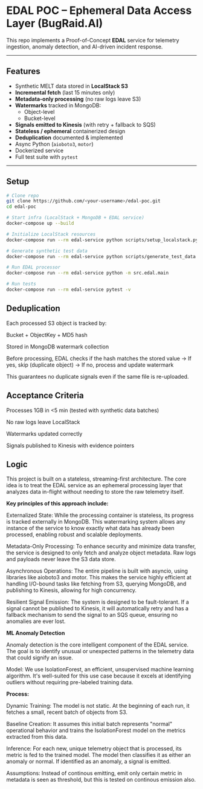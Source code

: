 # EDAL POC – Ephemeral Data Access Layer (BugRaid.AI)

This repo implements a Proof-of-Concept **EDAL** service for telemetry ingestion, anomaly detection, and AI-driven incident response.

---

## Features
- Synthetic MELT data stored in **LocalStack S3**
- **Incremental fetch** (last 15 minutes only)
- **Metadata-only processing** (no raw logs leave S3)
- **Watermarks** tracked in MongoDB:
  - Object-level
  - Bucket-level
- **Signals emitted to Kinesis** (with retry + fallback to SQS)
- **Stateless / ephemeral** containerized design
- **Deduplication** documented & implemented
- Async Python (`aioboto3`, `motor`)
- Dockerized service
- Full test suite with `pytest`

---

## Setup

```bash
# Clone repo
git clone https://github.com/<your-username>/edal-poc.git
cd edal-poc

# Start infra (LocalStack + MongoDB + EDAL service)
docker-compose up --build

# Initialize LocalStack resources
docker-compose run --rm edal-service python scripts/setup_localstack.py

# Generate synthetic test data
docker-compose run --rm edal-service python scripts/generate_test_data.py

# Run EDAL processor
docker-compose run --rm edal-service python -m src.edal.main

# Run tests
docker-compose run --rm edal-service pytest -v
```

## Deduplication

Each processed S3 object is tracked by:

Bucket + ObjectKey + MD5 hash

Stored in MongoDB watermark collection

Before processing, EDAL checks if the hash matches the stored value
→ If yes, skip (duplicate object)
→ If no, process and update watermark

This guarantees no duplicate signals even if the same file is re-uploaded.

## Acceptance Criteria

Processes 1GB in <5 min (tested with synthetic data batches)

No raw logs leave LocalStack

Watermarks updated correctly

Signals published to Kinesis with evidence pointers

## Logic 

This project is built on a stateless, streaming-first architecture. The core idea is to treat the EDAL service as an ephemeral processing layer that analyzes data in-flight without needing to store the raw telemetry itself.

**Key principles of this approach include:**

Externalized State: While the processing container is stateless, its progress is tracked externally in MongoDB. This watermarking system allows any instance of the service to know exactly what data has already been processed, enabling robust and scalable deployments.

Metadata-Only Processing: To enhance security and minimize data transfer, the service is designed to only fetch and analyze object metadata. Raw logs and payloads never leave the S3 data store.

Asynchronous Operations: The entire pipeline is built with asyncio, using libraries like aioboto3 and motor. This makes the service highly efficient at handling I/O-bound tasks like fetching from S3, querying MongoDB, and publishing to Kinesis, allowing for high concurrency.

Resilient Signal Emission: The system is designed to be fault-tolerant. If a signal cannot be published to Kinesis, it will automatically retry and has a fallback mechanism to send the signal to an SQS queue, ensuring no anomalies are ever lost.

**ML Anomaly Detection**

Anomaly detection is the core intelligent component of the EDAL service. The goal is to identify unusual or unexpected patterns in the telemetry data that could signify an issue.

Model: We use IsolationForest, an efficient, unsupervised machine learning algorithm. It's well-suited for this use case because it excels at identifying outliers without requiring pre-labeled training data.

**Process:**

Dynamic Training: The model is not static. At the beginning of each run, it fetches a small, recent batch of objects from S3.

Baseline Creation: It assumes this initial batch represents "normal" operational behavior and trains the IsolationForest model on the metrics extracted from this data.

Inference: For each new, unique telemetry object that is processed, its metric is fed to the trained model. The model then classifies it as either an anomaly or normal. If identified as an anomaly, a signal is emitted.

Assumptions: Instead of continous emitting, emit only certain metric in metadata is seen as threshold, but this is tested on continous emission also.









